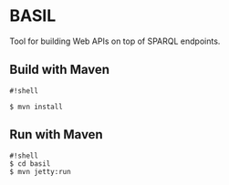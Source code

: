 # BASIL #
Tool for building Web APIs on top of SPARQL endpoints.

## Build with Maven ##

```
#!shell

$ mvn install
```

## Run with Maven ##

```
#!shell
$ cd basil
$ mvn jetty:run
```
